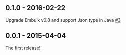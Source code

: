 ## 0.1.0 - 2016-02-22

Upgrade Embulk v0.8 and support Json type in Java [#3](https://github.com/shun0102/embulk-parser-jsonl/pull/3)

## 0.0.1 - 2015-04-04

The first release!!

